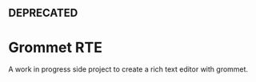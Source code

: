 ## DEPRECATED
# Grommet RTE
A work in progress side project to create a rich text editor with grommet.
